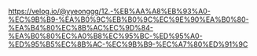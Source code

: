 https://velog.io/@yyeonggg/12.-%EB%AA%A8%EB%93%A0-%EC%9B%B9-%EA%B0%9C%EB%B0%9C%EC%9E%90%EA%B0%80-%EA%B4%80%EC%8B%AC%EC%9D%84-%EA%B0%80%EC%A0%B8%EC%95%BC-%ED%95%A0-%ED%95%B5%EC%8B%AC-%EC%9B%B9-%EC%A7%80%ED%91%9C
